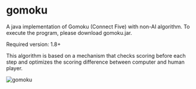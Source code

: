 # gomoku
A java implementation of Gomoku (Connect Five) with non-AI algorithm. To execute the program, please download gomoku.jar. <p> Required version: 1.8+ <p>
This algorithm is based on a mechanism that checks scoring before each step and optimizes the scoring difference between computer and human player.

![gomoku](https://user-images.githubusercontent.com/26239939/44562305-9791af00-a78b-11e8-904b-cf7f709299fa.gif)
